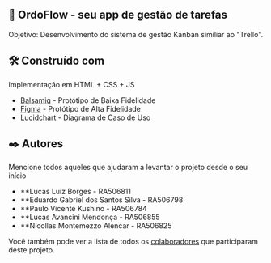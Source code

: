 ## 📝 OrdoFlow - seu app de gestão de tarefas

Objetivo: Desenvolvimento do sistema de gestão Kanban similiar ao "Trello". 

## 🛠️ Construído com

Implementação em HTML + CSS + JS

* [Balsamiq](https://balsamiq.com/) - Protótipo de Baixa Fidelidade
* [Figma](https://www.figma.com/pt-br/downloads/) - Protótipo de Alta Fidelidade
* [Lucidchart](https://www.lucidchart.com/pages/pt) - Diagrama de Caso de Uso

## ✒️ Autores

Mencione todos aqueles que ajudaram a levantar o projeto desde o seu início

* **Lucas Luiz Borges - RA506811 
* **Eduardo Gabriel dos Santos Silva - RA506798
* **Paulo Vicente Kushino - RA506784
* **Lucas Avancini Mendonça - RA506855
* **Nícollas Montemezzo Alencar - RA506825

Você também pode ver a lista de todos os [colaboradores](https://github.com/usuario/projeto/colaboradores) que participaram deste projeto.
